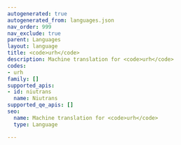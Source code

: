 ```yaml
---
autogenerated: true
autogenerated_from: languages.json
nav_order: 999
nav_exclude: true
parent: Languages
layout: language
title: <code>urh</code>
description: Machine translation for <code>urh</code>
codes:
- urh
family: []
supported_apis:
- id: niutrans
  name: Niutrans
supported_qe_apis: []
seo:
  name: Machine translation for <code>urh</code>
  type: Language

---
```


